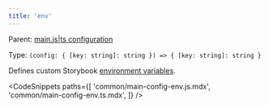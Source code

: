 ```yaml
---
title: 'env'
---
```


Parent: [main.js|ts configuration](./main-config.md)

Type: `(config: { [key: string]: string }) => { [key: string]: string }`

Defines custom Storybook [environment variables](../08-configure/environment-variables.md#using-storybook-configuration).

<!-- prettier-ignore-start -->

<CodeSnippets
  paths={[
    'common/main-config-env.js.mdx',
    'common/main-config-env.ts.mdx',
  ]}
/>

<!-- prettier-ignore-end -->
